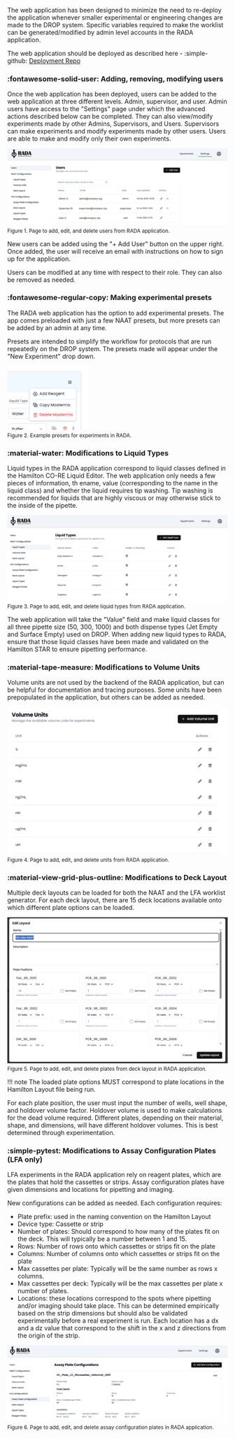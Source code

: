 The web application has been designed to minimize the need to re-deploy the application whenever smaller experimental or engineering changes are made to the DROP system. Specific variables required to make the worklist can be generated/modified by admin level accounts in the RADA application. 

The web application should be deployed as described here - :simple-github: [Deployment Repo](https://github.com/Global-Health-Labs/RADA-Deployment)

### :fontawesome-solid-user: **Adding, removing, modifying users**

Once the web application has been deployed, users can be added to the web application at three different levels. Admin, supervisor, and user. Admin users have access to the "Settings" page under which the advanced actions described below can be completed. They can also view/modify experiments made by other Admins, Supervisors, and Users. Supervisors can make experiments and modify experiments made by other users. Users are able to make and modify only their own experiments. 

![RADA Users Page](./images/RADA_settings_users.png) <br>
<small>Figure 1. Page to add, edit, and delete users from RADA application. </small>

New users can be added using the "+ Add User" button on the upper right. Once added, the user will receive an email with instructions on how to sign up for the application. 

Users can be modified at any time with respect to their role. They can also be removed as needed. 

### :fontawesome-regular-copy: **Making experimental presets**

The RADA web application has the option to add experimental presets. The app comes preloaded with just a few NAAT presets, but more presets can be added by an admin at any time. 

Presets are intended to simplify the workflow for protocols that are run repeatedly on the DROP system. The presets made will appear under the "New Experiment" drop down. 

![RADA new experiment](./images/RADA_NAAT_experiment_dropdown.PNG) <br>
<small>Figure 2. Example presets for experiments in RADA. </small>

### :material-water: **Modifications to Liquid Types**

Liquid types in the RADA application correspond to liquid classes defined in the Hamilton CO-RE Liquid Editor. The web application only needs a few pieces of information, th ename, value (corresponding to the name in the liquid class) and whether the liquid requires tip washing. Tip washing is recommended for liquids that are highly viscous or may otherwise stick to the inside of the pipette. 

![RADA Liquid Types](./images/RADA_settings_Liquid_Types.PNG) <br>
<small>Figure 3. Page to add, edit, and delete liquid types from RADA application. </small>

The web application will take the "Value" field and make liquid classes for all three pipette size (50, 300, 1000) and both dispense types (Jet Empty and Surface Empty) used on DROP. When adding new liquid types to RADA, ensure that those liquid classes have been made and validated on the Hamilton STAR to ensure pipetting performance. 

### :material-tape-measure: **Modifications to Volume Units**

Volume units are not used by the backend of the RADA application, but can be helpful for documentation and tracing purposes. Some units have been prepopulated in the application, but others can be added as needed. 

![RADA Volume Units](./images/RADA_settings_volume_units.PNG) <br>
<small>Figure 4. Page to add, edit, and delete units from RADA application. </small>

### :material-view-grid-plus-outline: **Modifications to Deck Layout**

Multiple deck layouts can be loaded for both the NAAT and the LFA worklist generator. For each deck layout, there are 15 deck locations available onto which different plate options can be loaded. 

![RADA Edit Deck Layout](./images/RADA_settings_deck_layout_edit.PNG) <br>
<small>Figure 5. Page to add, edit, and delete plates from deck layout in RADA application. </small>

!!! note 
    The loaded plate options MUST correspond to plate locations in the Hamilton Layout file being run.

For each plate position, the user must input the number of wells, well shape, and holdover volume factor. Holdover volume is used to make calculations for the dead volume required. Different plates, depending on their material, shape, and dimensions, will have different holdover volumes. This is best determined through experimentation. 

### :simple-pytest: **Modifications to Assay Configuration Plates (LFA only)**

LFA experiments in the RADA application rely on reagent plates, which are the plates that hold the cassettes or strips. Assay configuration plates have given dimensions and locations for pipetting and imaging. 

New configurations can be added as needed. Each configuration requires:

- Plate prefix: used in the naming convention on the Hamilton Layout
- Device type: Cassette or strip 
- Number of plates: Should correspond to how many of the plates fit on the deck. This will typically be a number between 1 and 15. 
- Rows: Number of rows onto which cassettes or strips fit on the plate 
- Columns: Number of columns onto which cassettes or strips fit on the plate 
- Max cassettes per plate: Typically will be the same number as rows x columns. 
- Max cassettes per deck: Typically will be the max cassettes per plate x number of plates. 
- Locations: these locations correspond to the spots where pipetting and/or imaging should take place. This can be determined empirically based on the strip dimensions but should also be validated experimentally before a real experiment is run. Each location has a dx and a dz value that correspond to the shift in the x and z directions from the origin of the strip. 

![RADA Edit Assay Plate Config](./images/RADA_settings_assay_plate_config.PNG) <br>
<small>Figure 6. Page to add, edit, and delete assay configuration plates in RADA application. </small>

